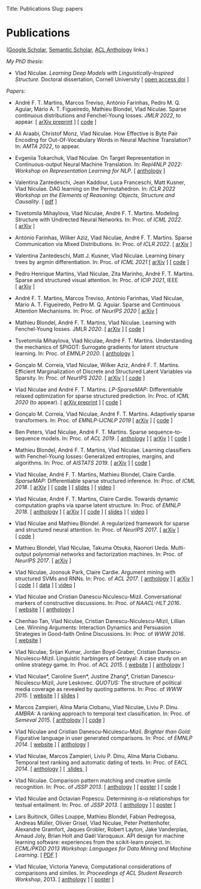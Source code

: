 Title: Publications
Slug: papers
# Publications


([Google Scholar](https://scholar.google.com/citations?user=7_3UAgQAAAAJ),
[Semantic Scholar](https://www.semanticscholar.org/author/2114966),
[ACL Anthology](https://aclweb.org/anthology/people/vlad-niculae) links.)

*My PhD thesis*:

* Vlad Niculae.
*Learning Deep Models with Linguistically-Inspired Structure.*
Doctoral dissertation, Cornell University
\[&nbsp;[open access doi](https://doi.org/10.7298/X4SJ1HVQ)&nbsp;\]

*Papers*:

* André F. T. Martins, Marcos Treviso, António Farinhas, Pedro M. Q. Aguiar,
Mário A. T. Figueiredo, Mathieu Blondel, Vlad Niculae.
Sparse continuous distributions and Fenchel-Young losses. *JMLR 2022*, to
appear.
\[&nbsp;[arXiv preprint](https://arxiv.org/abs/2108.01988)&nbsp;\]
\[&nbsp;[code](https://github.com/deep-spin/sparse_continuous_distributions/)&nbsp;\]

* Ali Araabi, Christof Monz, Vlad Niculae.
How Effective is Byte Pair Encoding for Out-Of-Vocabulary Words in Neural Machine Translation?
In: *AMTA 2022*, to appear.

* Evgeniia Tokarchuk, Vlad Niculae.
On Target Representation in Continuous-output Neural Machine Translation.
In: *Repl4NLP 2022: Workshop on Representation Learning for NLP*.
\[&nbsp;[anthology](https://aclanthology.org/2022.repl4nlp-1.24)&nbsp;\]

* Valentina Zantedeschi, Jean Kaddour, Luca Franceschi, Matt Kusner, Vlad Niculae.
DAG learning on the Permutahedron.
In: *ICLR 2022 Workshop on the Elements of Reasoning: Objects, Structure and Causality*.
\[&nbsp;[pdf](https://openreview.net/pdf?id=S8X8vS_85gc)&nbsp;\]

* Tsvetomila Mihaylova, Vlad Niculae, André F. T. Martins.
Modeling Structure with Undirected Neural Networks.
In: Proc. of *ICML 2022*.
\[&nbsp;[arXiv](https://arxiv.org/abs/2202.03760)&nbsp;\]

*  António Farinhas, Wilker Aziz, Vlad Niculae, André F. T. Martins.
Sparse Communication via Mixed Distributions.
In: Proc. of *ICLR 2022*.
\[&nbsp;[arXiv](https://arxiv.org/abs/2108.02658)&nbsp;\]


* Valentina Zantedeschi, Matt J. Kusner, Vlad Niculae.
Learning binary trees by argmin differentiation.
In: Proc. of *ICML 2021* 
\[&nbsp;[arXiv](https://arxiv.org/abs/2010.04627)&nbsp;\]
\[&nbsp;[code](https://github.com/vzantedeschi/LatentTrees)&nbsp;\]

* Pedro Henrique Martins, Vlad Niculae, Zita Marinho, André F. T. Martins.
Sparse and structured visual attention.
In: Proc. of *ICIP 2021*, IEEE 
\[&nbsp;[arXiv](https://arxiv.org/abs/2002.05556)&nbsp;\]

* André F. T. Martins, Marcos Treviso, António Farinhas, Vlad Niculae, Mário A.
T. Figueiredo, Pedro M. Q. Aguiar.
Sparse and Continuous Attention Mechanisms. In: Proc. of *NeurIPS 2020*
\[&nbsp;[arXiv](https://arxiv.org/abs/2006.07214)&nbsp;\]

* Mathieu Blondel, André F. T. Martins, Vlad Niculae.
Learning with Fenchel-Young losses. JMLR *2020*.
\[&nbsp;[arXiv](https://arxiv.org/abs/1901.02324)&nbsp;\]
\[&nbsp;[code](https://github.com/mblondel/fenchel-young-losses)&nbsp;\]

* Tsvetomila Mihaylova, Vlad Niculae, André F. T. Martins.
Understanding the mechanics of SPIGOT: Surrogate gradients for latent structure
learning.
In: Proc. of *EMNLP 2020*. 
\[&nbsp;[anthology](https://www.aclweb.org/anthology/2020.emnlp-main.171/)&nbsp;\]

* Gonçalo M. Correia, Vlad Niculae, Wilker Aziz, André F. T. Martins.
Efficient Marginalization of Discrete and Structured Latent Variables via Sparsity.
In: Proc. of *NeurIPS 2020*.
\[&nbsp;[arXiv](https://arxiv.org/abs/2007.01919)&nbsp;\]
\[&nbsp;[code](https://github.com/deep-spin/sparse-marginalization-lvm)&nbsp;\]

* Vlad Niculae and André F. T. Martins.
*LP-SparseMAP:* Differentiable relaxed optimization for sparse structured
prediction. In: Proc. of *ICML 2020* (to appear).
\[&nbsp;[arXiv preprint](https://arxiv.org/abs/2001.04437)&nbsp;\]
\[&nbsp;[code](https://github.com/deep-spin/lp-sparsemap)&nbsp;\]

* Gonçalo M. Correia, Vlad Niculae, André F. T. Martins.
Adaptively sparse transformers.
In: Proc. of *EMNLP-IJCNLP 2019*
\[&nbsp;[arXiv](https://arxiv.org/abs/1909.00015)&nbsp;\]
\[&nbsp;[code](https://github.com/deep-spin/entmax)&nbsp;\]

* Ben Peters, Vlad Niculae, André F. T. Martins.
Sparse sequence-to-sequence models.
In: Proc. of *ACL 2019*. 
\[&nbsp;[anthology](https://www.aclweb.org/anthology/P19-1146/)&nbsp;\]
\[&nbsp;[arXiv](https://arxiv.org/abs/1905.05702)&nbsp;\]
\[&nbsp;[code](https://github.com/deep-spin/entmax)&nbsp;\]


* Mathieu Blondel, André F. T. Martins, Vlad Niculae.
Learning classifiers with Fenchel-Young losses: Generalized entropies, margins,
and algorithms. In: Proc. of *AISTATS 2019*.
\[&nbsp;[arXiv](https://arxiv.org/abs/1805.09717)&nbsp;\]
\[&nbsp;[code](https://github.com/mblondel/fenchel-young-losses)&nbsp;\]


* Vlad Niculae, André F. T. Martins, Mathieu Blondel, Claire Cardie.
*SparseMAP:* Differentiable sparse structured inference.
In: Proc. of *ICML 2018*.
\[&nbsp;[arXiv](https://arxiv.org/abs/1802.04223)&nbsp;\]
\[&nbsp;[code](https://github.com/vene/sparsemap)&nbsp;\]
\[&nbsp;[slides](/talks/sparsemap-icml18-talk.pdf)&nbsp;\]
\[&nbsp;[video](https://vimeo.com/294661122)&nbsp;\]

* Vlad Niculae, André F. T. Martins, Claire Cardie.
Towards dynamic computation graphs via sparse latent structure.
In: Proc. of *EMNLP 2018*.
\[&nbsp;[anthology](https://aclweb.org/anthology/papers/D/D18/D18-1108/)&nbsp;\]
\[&nbsp;[arXiv](https://arxiv.org/abs/1809.00653)&nbsp;\]
\[&nbsp;[code](https://github.com/vene/sparsemap/tree/master/cpp)&nbsp;\]
\[&nbsp;[slides](/talks/18-sparsemap-emnlp.pdf)&nbsp;\]
\[&nbsp;[video](https://vimeo.com/305198410)&nbsp;\]

* Vlad Niculae and Mathieu Blondel.
A regularized framework for sparse and structured neural attention.
In: Proc. of *NeurIPS 2017*.
\[&nbsp;[arXiv](https://arxiv.org/abs/1705.07704)&nbsp;\]
\[&nbsp;[code](https://github.com/vene/sparse-structured-attention)&nbsp;\]


* Mathieu Blondel, Vlad Niculae, Takuma Otsuka, Naonori Ueda.
Multi-output polynomial networks and factorization machines. In: Proc.
of *NeurIPS 2017*.
\[&nbsp;[arXiv](https://arxiv.org/abs/1705.07603)&nbsp;\]

* Vlad Niculae, Joonsuk Park, Claire Cardie.
Argument mining with structured SVMs and RNNs. In: Proc. of *ACL 2017*.
\[&nbsp;[anthology](https://aclweb.org/anthology/papers/P/P17/P17-1091/)&nbsp;\]
\[&nbsp;[arXiv](https://arxiv.org/abs/1704.06869)&nbsp;\]
\[&nbsp;[code](https://github.com/vene/marseille)&nbsp;\]
\[&nbsp;[data](http://joonsuk.org/)&nbsp;\]
\[&nbsp;[video](https://vimeo.com/234957758)&nbsp;\]


* Vlad Niculae and Cristian Danescu-Niculescu-Mizil.
Conversational markers of constructive discussions. In: Proc. of *NAACL-HLT 2016*.
\[&nbsp;[website](/constructive)&nbsp;\]
\[&nbsp;[anthology](https://aclweb.org/anthology/papers/N/N16/N16-1070/)&nbsp;\]

* Chenhao Tan, Vlad Niculae, Cristian Danescu-Niculescu-Mizil, Lillian Lee.
Winning Arguments: Interaction Dynamics and Persuasion Strategies in Good-faith Online Discussions. In: Proc. of *WWW 2016*.
\[&nbsp;[website](https://chenhaot.com/pages/changemyview.html)&nbsp;\]

* Vlad Niculae, Srijan Kumar, Jordan Boyd-Graber, Cristian Danescu-Niculescu-Mizil. Linguistic harbingers of betrayal: A case study
on an online strategy game. In: Proc. of *ACL 2015*.
\[&nbsp;[website](/betrayal)&nbsp;\]
\[&nbsp;[anthology](https://aclweb.org/anthology/papers/P/P15/P15-1159/)&nbsp;\]

* Vlad Niculae\*, Caroline Suen\*, Justine Zhang\*, Cristian Danescu-Niculescu-Mizil, Jure Leskovec. *QUOTUS:* The structure of political media coverage as revealed by quoting patterns. In: Proc. of *WWW 2015*.
\[&nbsp;[website](http://snap.stanford.edu/quotus/)&nbsp;\]
\[&nbsp;[slides](papers/quotus-talk-vlad-web.pdf)&nbsp;\]

* Marcos Zampieri, Alina Maria Ciobanu, Vlad Niculae, Liviu P. Dinu.
*AMBRA:* A ranking approach to temporal text classification.
In: Proc. of *Semeval 2015*.
\[&nbsp;[anthology](https://aclweb.org/anthology/papers/S/S15/S15-2144/)&nbsp;]
\[&nbsp;[code](http://github.com/vene/ambra)&nbsp;\]

* Vlad Niculae and Cristian Danescu-Niculescu-Mizil.
*Brighter than Gold:* Figurative language in user generated comparisons.
In: Proc. of *EMNLP 2014*.
\[&nbsp;[website](/figurative-comparisons)&nbsp;\]
\[&nbsp;[anthology](https://www.aclweb.org/anthology/D14-1215/)&nbsp;\]

* Vlad Niculae, Marcos Zampieri, Liviu P. Dinu, Alina Maria Ciobanu.
Temporal text ranking and automatic dating of texts. In: Proc. of *EACL 2014*.
\[&nbsp;[anthology](https://aclweb.org/anthology/papers/W/W13/W13-2714/)&nbsp;\]
\[ [&nbsp;slides&nbsp;](papers/eacl14-temporal-slides.pdf) \]

* Vlad Niculae. Comparison pattern matching and creative simile recognition. In:
Proc. of *JSSP 2013*.
\[&nbsp;[anthology](http://aclweb.org/anthology/W/W13/W13-3829/)&nbsp;\]
\[&nbsp;[poster](papers/jssp13-similes-poster.pdf)&nbsp;\]
\[&nbsp;[code](https://github.com/vene/comparison-pattern)&nbsp;\]

* Vlad Niculae and Octavian Popescu. Determining *is-a* relationships for textual
entailment. In: Proc. of *JSSP 2013*.
\[&nbsp;[anthology](http://aclweb.org/anthology/W/W13/W13-3830.pdf)&nbsp;\]
\[&nbsp;[poster](papers/jssp-rte-poster.pdf)&nbsp;\]

* Lars Buitinck, Gilles Louppe, Mathieu Blondel, Fabian Pedregosa, Andreas
Müller, Olivier Grisel, Vlad Niculae, Peter Prettenhofer, Alexandre Gramfort,
Jaques Grobler, Robert Layton, Jake Vanderplas, Arnaud Joly, Brian Holt and
Gaël Varoquaux.
API design for machine learning software: experiences from the scikit-learn
project.  In: *ECML/PKDD 2013 Workshop: Languages for Data Mining and Machine
Learning*.
\[&nbsp;[PDF](http://orbi.ulg.ac.be/bitstream/2268/154357/1/paper.pdf)&nbsp;\]

* Vlad Niculae, Victoria Yaneva,
Computational considerations of comparisons and similes. In: *Proceedings of ACL
Student Research Workshop*, 2013.
\[&nbsp;[anthology](https://aclweb.org/anthology/papers/P/P13/P13-3013/)&nbsp;\] 
\[&nbsp;[poster](papers/aclsrw13-poster.pdf)&nbsp;\]

